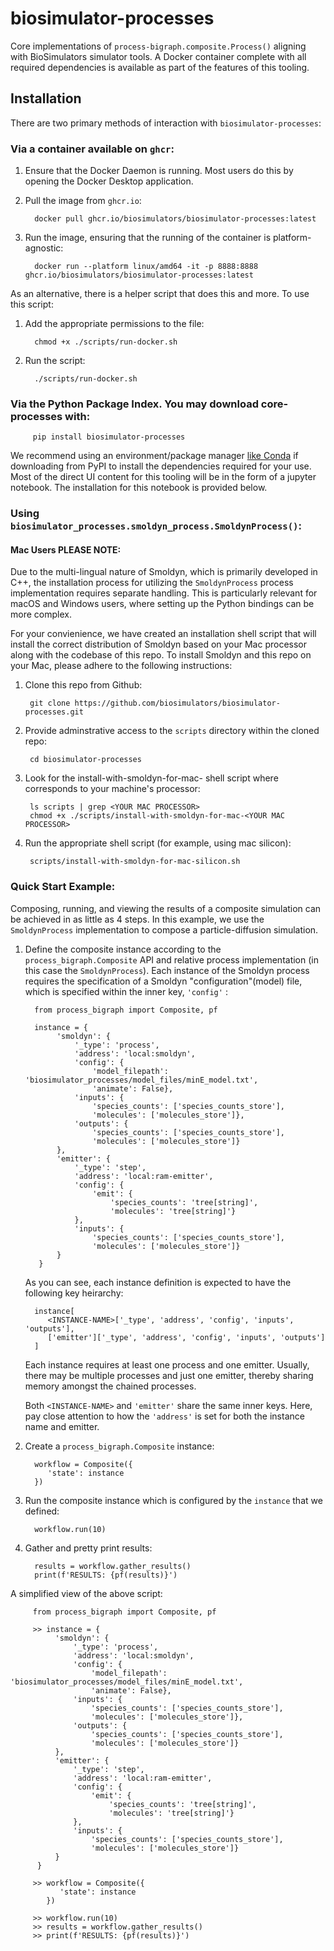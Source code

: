 # biosimulator-processes 


Core implementations of `process-bigraph.composite.Process()` aligning with BioSimulators simulator
tools. A Docker container complete with all required dependencies is available as part of the features of this tooling.


## Installation

There are two primary methods of interaction with `biosimulator-processes`:

### Via a container available on `ghcr`:


   1. Ensure that the Docker Daemon is running. Most users do this by opening the Docker Desktop application.
   2. Pull the image from `ghcr.io`:
         
            docker pull ghcr.io/biosimulators/biosimulator-processes:latest
   
   3. Run the image, ensuring that the running of the container is platform-agnostic:
   
            docker run --platform linux/amd64 -it -p 8888:8888 ghcr.io/biosimulators/biosimulator-processes:latest
   
   As an alternative, there is a helper script that does this and more. To use this script:
   
   1. Add the appropriate permissions to the file:
            
            chmod +x ./scripts/run-docker.sh
   
   2. Run the script:
   
            ./scripts/run-docker.sh

### Via the Python Package Index. You may download core-processes with: 

         pip install biosimulator-processes

We recommend using an environment/package manager [like Conda](https://conda.io/projects/conda/en/latest/index.html) if downloading from PyPI to 
install the dependencies required for your use. Most of the direct UI content for this tooling will be in the form of
a jupyter notebook. The installation for this notebook is provided below.

### Using `biosimulator_processes.smoldyn_process.SmoldynProcess()`: 

#### Mac Users PLEASE NOTE: 
Due to the multi-lingual nature of Smoldyn, which is primarily 
developed in C++, the installation process for utilizing 
the `SmoldynProcess` process implementation requires separate handling. This is particularly 
relevant for macOS and Windows users, where setting up the Python bindings can be more complex.

For your convienience, we have created an installation shell script that will install the correct distribution of 
Smoldyn based on your Mac processor along with the codebase of this repo. To install Smoldyn and this repo on your 
Mac, please adhere to the following instructions:

1. Clone this repo from Github:

        git clone https://github.com/biosimulators/biosimulator-processes.git

2. Provide adminstrative access to the `scripts` directory within the cloned repo:

        cd biosimulator-processes

3. Look for the install-with-smoldyn-for-mac-<YOUR MAC PROCESSOR> shell script where <YOUR MAC PROCESSOR> corresponds 
    to your machine's processor:

        ls scripts | grep <YOUR MAC PROCESSOR>
        chmod +x ./scripts/install-with-smoldyn-for-mac-<YOUR MAC PROCESSOR>

4. Run the appropriate shell script (for example, using mac silicon):

        scripts/install-with-smoldyn-for-mac-silicon.sh

### Quick Start Example:

Composing, running, and viewing the results of a composite simulation can be achieved in as little as 4 steps. 
In this example, we use the `SmoldynProcess` implementation to compose a particle-diffusion simulation.

1. Define the composite instance according to the `process_bigraph.Composite` API and relative process
   implementation (in this case the `SmoldynProcess`). Each instance of the Smoldyn process requires the specification
   of a Smoldyn "configuration"(model) file, which is specified within the inner key, `'config'` :
         
         from process_bigraph import Composite, pf
   
         instance = {
              'smoldyn': {
                  '_type': 'process',
                  'address': 'local:smoldyn',
                  'config': {
                      'model_filepath': 'biosimulator_processes/model_files/minE_model.txt',
                      'animate': False},
                  'inputs': {
                      'species_counts': ['species_counts_store'],
                      'molecules': ['molecules_store']},
                  'outputs': {
                      'species_counts': ['species_counts_store'],
                      'molecules': ['molecules_store']}
              },
              'emitter': {
                  '_type': 'step',
                  'address': 'local:ram-emitter',
                  'config': {
                      'emit': {
                          'species_counts': 'tree[string]',
                          'molecules': 'tree[string]'}
                  },
                  'inputs': {
                      'species_counts': ['species_counts_store'],
                      'molecules': ['molecules_store']}
              }
          }

   As you can see, each instance definition is expected to have the following key heirarchy:
         
         instance[
            <INSTANCE-NAME>['_type', 'address', 'config', 'inputs', 'outputs'], 
            ['emitter']['_type', 'address', 'config', 'inputs', 'outputs']
         ]
   Each instance requires at least one process and one emitter. Usually, there may be multiple processes and just 
      one emitter, thereby sharing memory amongst the chained processes.
   
   Both `<INSTANCE-NAME>` and `'emitter'` share the same inner keys. Here, pay close attention to how the `'address'`
      is set for both the instance name and emitter.

2. Create a `process_bigraph.Composite` instance:

         workflow = Composite({
            'state': instance
         })

3. Run the composite instance which is configured by the `instance` that we defined:
    
         workflow.run(10)

4. Gather and pretty print results:
       
         results = workflow.gather_results()
         print(f'RESULTS: {pf(results)}')


A simplified view of the above script:


         from process_bigraph import Composite, pf
   
         >> instance = {
              'smoldyn': {
                  '_type': 'process',
                  'address': 'local:smoldyn',
                  'config': {
                      'model_filepath': 'biosimulator_processes/model_files/minE_model.txt',
                      'animate': False},
                  'inputs': {
                      'species_counts': ['species_counts_store'],
                      'molecules': ['molecules_store']},
                  'outputs': {
                      'species_counts': ['species_counts_store'],
                      'molecules': ['molecules_store']}
              },
              'emitter': {
                  '_type': 'step',
                  'address': 'local:ram-emitter',
                  'config': {
                      'emit': {
                          'species_counts': 'tree[string]',
                          'molecules': 'tree[string]'}
                  },
                  'inputs': {
                      'species_counts': ['species_counts_store'],
                      'molecules': ['molecules_store']}
              }
          }

         >> workflow = Composite({
               'state': instance
            })

         >> workflow.run(10)
         >> results = workflow.gather_results()
         >> print(f'RESULTS: {pf(results)}')
